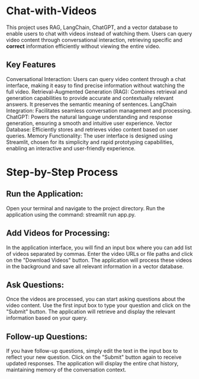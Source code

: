 # Chat-with-Videos
This project uses RAG, LangChain, ChatGPT, and a vector database to enable users to chat with videos instead of watching them. Users can query video content through conversational interaction, retrieving specific and **correct** information efficiently without viewing the entire video.
## Key Features
Conversational Interaction: Users can query video content through a chat interface, making it easy to find precise information without watching the full video.
Retrieval-Augmented Generation (RAG): Combines retrieval and generation capabilities to provide accurate and contextually relevant answers. It preserves the semantic meaning of sentences. 
LangChain Integration: Facilitates seamless conversation management and processing.
ChatGPT: Powers the natural language understanding and response generation, ensuring a smooth and intuitive user experience.
Vector Database: Efficiently stores and retrieves video content based on user queries.
Memory Functionality: The user interface is designed using Streamlit, chosen for its simplicity and rapid prototyping capabilities, enabling an interactive and user-friendly experience.

# Step-by-Step Process
## Run the Application:
Open your terminal and navigate to the project directory.
Run the application using the command: streamlit run app.py.

## Add Videos for Processing:
In the application interface, you will find an input box where you can add list of videos separated by commas.
Enter the video URLs or file paths and click on the "Download Videos" button.
The application will process these videos in the background and save all relevant information in a vector database.

## Ask Questions:
Once the videos are processed, you can start asking questions about the video content.
Use the first input box to type your question and click on the "Submit" button.
The application will retrieve and display the relevant information based on your query.

## Follow-up Questions:
If you have follow-up questions, simply edit the text in the input box to reflect your new question.
Click on the "Submit" button again to receive updated responses.
The application will display the entire chat history, maintaining memory of the conversation context.
